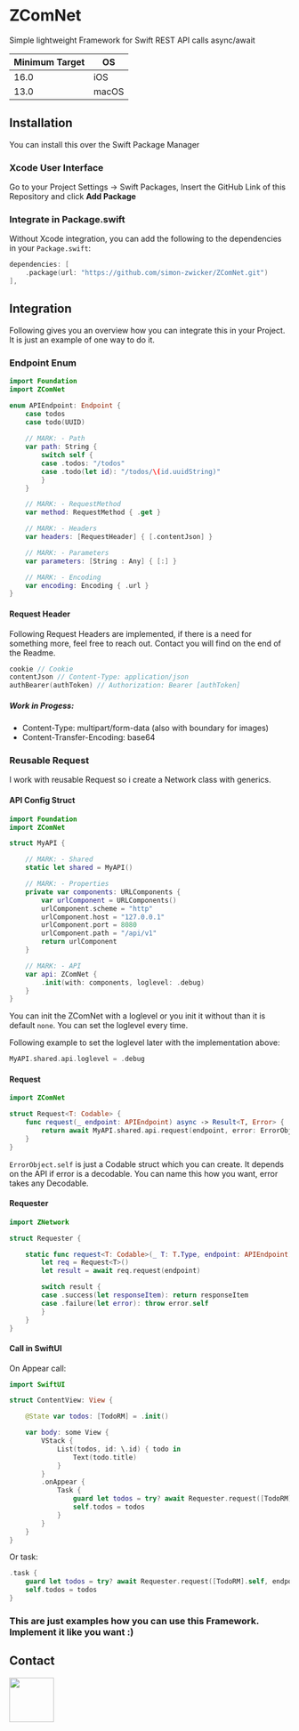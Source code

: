 # ZComNet

Simple lightweight Framework for Swift REST API calls async/await

| Minimum Target |    OS      |
| -------------- | --------- |
| 16.0 | iOS |
| 13.0 | macOS |

## Installation

You can install this over the Swift Package Manager

### Xcode User Interface

Go to your Project Settings -> Swift Packages, Insert the GitHub Link of this Repository and click **Add Package**

### Integrate in Package.swift

Without Xcode integration, you can add the following to the dependencies in your `Package.swift`:

```swift
dependencies: [
	.package(url: "https://github.com/simon-zwicker/ZComNet.git")
],

```

## Integration

Following gives you an overview how you can integrate this in your Project. It is just an example of one way to do it.

### Endpoint Enum

```swift
import Foundation
import ZComNet

enum APIEndpoint: Endpoint {
    case todos
    case todo(UUID)
    
    // MARK: - Path
    var path: String {
        switch self {
        case .todos: "/todos"
        case .todo(let id): "/todos/\(id.uuidString)"
        }
    }

    // MARK: - RequestMethod
    var method: RequestMethod { .get }

    // MARK: - Headers
    var headers: [RequestHeader] { [.contentJson] }

    // MARK: - Parameters
    var parameters: [String : Any] { [:] }

    // MARK: - Encoding
    var encoding: Encoding { .url }
}
```

#### Request Header

Following Request Headers are implemented, if there is a need for something more, feel free to reach out. Contact you will find on the end of the Readme.

```swift
cookie // Cookie
contentJson // Content-Type: application/json
authBearer(authToken) // Authorization: Bearer [authToken]
```
##### Work in Progess:

* Content-Type: multipart/form-data (also with boundary for images)
* Content-Transfer-Encoding: base64

### Reusable Request
I work with reusable Request so i create a Network class with generics.

#### API Config Struct

```swift
import Foundation
import ZComNet

struct MyAPI {

    // MARK: - Shared
    static let shared = MyAPI()

	// MARK: - Properties    
    private var components: URLComponents {
        var urlComponent = URLComponents()
        urlComponent.scheme = "http"
        urlComponent.host = "127.0.0.1"
        urlComponent.port = 8080
        urlComponent.path = "/api/v1"
        return urlComponent
    }

    // MARK: - API
    var api: ZComNet {
		.init(with: components, loglevel: .debug)
    }
}
```

You can init the ZComNet with a loglevel or you init it without than it is default `none`. You can set the loglevel every time. 

Following example to set the loglevel later with the implementation above:

```swift
MyAPI.shared.api.loglevel = .debug
``` 
#### Request
```swift
import ZComNet

struct Request<T: Codable> {
    func request(_ endpoint: APIEndpoint) async -> Result<T, Error> {
        return await MyAPI.shared.api.request(endpoint, error: ErrorObject.self)
    }
}
```

`ErrorObject.self` is just a Codable struct which you can create. It depends on the API if error is a decodable. You can name this how you want, error takes any Decodable.

#### Requester
```swift
import ZNetwork

struct Requester {

    static func request<T: Codable>(_ T: T.Type, endpoint: APIEndpoint) async throws -> T {
        let req = Request<T>()
        let result = await req.request(endpoint)

        switch result {
        case .success(let responseItem): return responseItem
        case .failure(let error): throw error.self
        }
    }
}
```

#### Call in SwiftUI

On Appear call:

```swift
import SwiftUI

struct ContentView: View {

    @State var todos: [TodoRM] = .init()

    var body: some View {
        VStack {
            List(todos, id: \.id) { todo in
                Text(todo.title)
            }
        }
        .onAppear {
            Task {
                guard let todos = try? await Requester.request([TodoRM].self, endpoint: .todos) else { return }
                self.todos = todos
            }
        }
    }
}
```

Or task:

```swift
.task {
	guard let todos = try? await Requester.request([TodoRM].self, endpoint: .todos) else { return }
	self.todos = todos
}
```

### This are just examples how you can use this Framework. Implement it like you want :)

## Contact

[<img src="https://assets-global.website-files.com/6257adef93867e50d84d30e2/636e0a69f118df70ad7828d4_icon_clyde_blurple_RGB.svg" width="80" height="80">](https://discord.gg/27uGafTpJv)